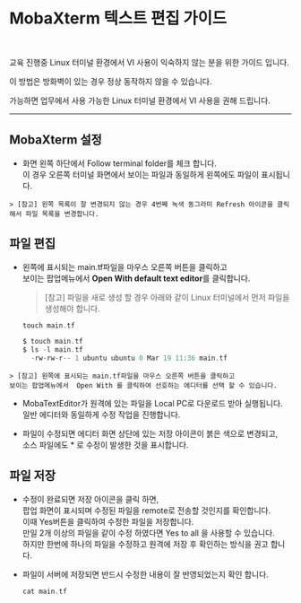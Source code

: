 # MobaXterm 텍스트 편집 가이드

<br>

교육 진행중 Linux 터미널 환경에서 VI 사용이 익숙하지 않는 분을 위한 가이드 입니다.

이 방법은 방화벽이 있는 경우 정상 동작하지 않을 수 있습니다.

가능하면 업무에서 사용 가능한 Linux 터미널 환경에서 VI 사용을 권해 드립니다.

---

## MobaXterm 설정

- 화면 왼쪽 하단에서 Follow terminal folder를 체크 합니다.  
  이 경우 오른쪽 터미널 화면에서 보이는 파일과 동일하게 왼쪽에도 파일이 표시됩니다.  
  

```
> [참고] 왼쪽 목록이 잘 변경되지 않는 경우 4번째 녹색 동그라미 Refresh 아이콘을 클릭해서 파일 목록을 변경합니다.     
```

## 파일 편집

- 왼쪽에 표시되는 main.tf파일을 마우스 오른쪽 버튼을 클릭하고  
  보이는 팝업메뉴에서 **Open With default text editor**를 클릭합니다.  
  
  > [참고] 파일을 새로 생성 할 경우 아래와 같이 Linux 터미널에서 먼저 파일을 생성해야 합니다.
  
  ```c
  touch main.tf
  ```
  
  ```c
  $ touch main.tf
  $ ls -l main.tf
    -rw-rw-r-- 1 ubuntu ubuntu 0 Mar 19 11:36 main.tf
  ```
  

```
> [참고] 왼쪽에 표시되는 main.tf파일을 마우스 오른쪽 버튼을 클릭하고     
보이는 팝업메뉴에서  Open With 를 클릭하여 선호하는 에디터를 선택 할 수 있습니다.     
```

- MobaTextEditor가 원격에 있는 파일을 Local PC로 다운로드 받아 실행됩니다.  
  일반 에디터와 동일하게 수정 작업을 진행합니다.  
  

- 파일이 수정되면 에디터 화면 상단에 있는 저장 아이콘이 붉은 색으로 변경되고,  
  소스 파일에도 * 로 수정이 발생한 것을 표시합니다.  
  

## 파일 저장

- 수정이 완료되면 저장 아이콘을 클릭 하면,  
  팝업 화면이 표시되며 수정된 파일을 remote로 전송할 것인지를 확인합니다.  
  이때 Yes버튼을 클릭하여 수정한 파일을 저장합니다.  
  만일 2개 이상의 파일을 같이 수정 하였다면 Yes to all 을 사용할 수 있습니다.  
  하지만 한번에 하나의 파일을 수정하고 원격에 저장 후 확인하는 방식을 권고 합니다.  
  
- 파일이 서버에 저장되면 반드시 수정한 내용이 잘 반영되었는지 확인 합니다.
  
  ```c
  cat main.tf
  ```
  


